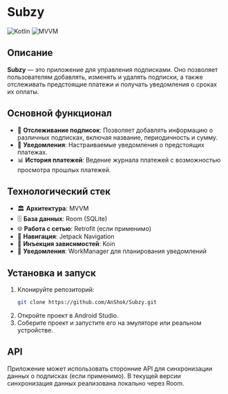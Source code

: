# Subzy

![Kotlin](https://img.shields.io/badge/Kotlin-1.5.21-blue) ![MVVM](https://img.shields.io/badge/Architecture-MVVM-brightgreen) 

## Описание

**Subzy** — это приложение для управления подписками. Оно позволяет пользователям добавлять, изменять и удалять подписки, а также отслеживать предстоящие платежи и получать уведомления о сроках их оплаты.

## Основной функционал

- 📅 **Отслеживание подписок**: Позволяет добавлять информацию о различных подписках, включая название, периодичность и сумму.
- 🔔 **Уведомления**: Настраиваемые уведомления о предстоящих платежах.
- 📊 **История платежей**: Ведение журнала платежей с возможностью просмотра прошлых платежей.

## Технологический стек

- 🏛 **Архитектура**: MVVM
- 🗄 **База данных**: Room (SQLite)
- 🌐 **Работа с сетью**: Retrofit (если применимо)
- 🧭 **Навигация**: Jetpack Navigation
- 🔗 **Инъекция зависимостей**: Koin
- 📅 **Уведомления**: WorkManager для планирования уведомлений

## Установка и запуск

1. Клонируйте репозиторий:
    ```bash
    git clone https://github.com/AnShok/Subzy.git
    ```
2. Откройте проект в Android Studio.
3. Соберите проект и запустите его на эмуляторе или реальном устройстве.

## API

Приложение может использовать сторонние API для синхронизации данных о подписках (если применимо). В текущей версии синхронизация данных реализована локально через Room.


